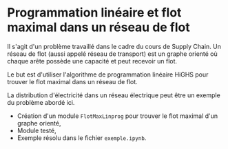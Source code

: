 # Programmation linéaire et flot maximal dans un réseau de flot

Il s'agit d'un problème travaillé dans le cadre du cours de Supply Chain. Un réseau de flot (aussi appelé réseau de transport) est un graphe orienté où chaque arête possède une capacité et peut recevoir un flot. 

Le but est d'utiliser l'algorithme de programmation linéaire HiGHS pour trouver le flot maximal dans un réseau de flot.

La distribution d'électricité dans un réseau électrique peut être un exemple du problème abordé ici.

- Création d'un module `FlotMaxLinprog` pour trouver le flot maximal d'un graphe orienté,
- Module testé,
- Exemple résolu dans le fichier `exemple.ipynb`.

